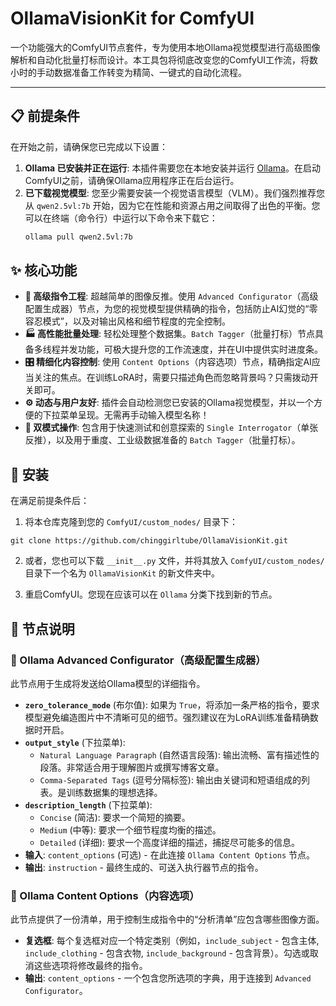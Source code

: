 # OllamaVisionKit for ComfyUI

一个功能强大的ComfyUI节点套件，专为使用本地Ollama视觉模型进行高级图像解析和自动化批量打标而设计。本工具包将彻底改变您的ComfyUI工作流，将数小时的手动数据准备工作转变为精简、一键式的自动化流程。

---

## 📋 前提条件

在开始之前，请确保您已完成以下设置：

1.  **Ollama 已安装并正在运行**: 本插件需要您在本地安装并运行 [Ollama](https://ollama.com/)。在启动ComfyUI之前，请确保Ollama应用程序正在后台运行。
2.  **已下载视觉模型**: 您至少需要安装一个视觉语言模型（VLM）。我们强烈推荐您从 `qwen2.5vl:7b` 开始，因为它在性能和资源占用之间取得了出色的平衡。您可以在终端（命令行）中运行以下命令来下载它：
    ```bash
    ollama pull qwen2.5vl:7b
    ```

## ✨ 核心功能

*   **🧠 高级指令工程**: 超越简单的图像反推。使用 `Advanced Configurator`（高级配置生成器）节点，为您的视觉模型提供精确的指令，包括防止AI幻觉的“零容忍模式”，以及对输出风格和细节程度的完全控制。
*   **🏭 高性能批量处理**: 轻松处理整个数据集。`Batch Tagger`（批量打标）节点具备多线程并发功能，可极大提升您的工作流速度，并在UI中提供实时进度条。
*   **🎛️ 精细化内容控制**: 使用 `Content Options`（内容选项）节点，精确指定AI应当关注的焦点。在训练LoRA时，需要只描述角色而忽略背景吗？只需拨动开关即可。
*   **⚙️ 动态与用户友好**: 插件会自动检测您已安装的Ollama视觉模型，并以一个方便的下拉菜单呈现。无需再手动输入模型名称！
*   **🔗 双模式操作**: 包含用于快速测试和创意探索的 `Single Interrogator`（单张反推），以及用于重度、工业级数据准备的 `Batch Tagger`（批量打标）。

## 🚀 安装

在满足前提条件后：

1.  将本仓库克隆到您的 `ComfyUI/custom_nodes/` 目录下：
```
git clone https://github.com/chinggirltube/OllamaVisionKit.git
```
    
2.  或者，您也可以下载 `__init__.py` 文件，并将其放入 `ComfyUI/custom_nodes/` 目录下一个名为 `OllamaVisionKit` 的新文件夹中。

3.  重启ComfyUI。您现在应该可以在 `Ollama` 分类下找到新的节点。


## 📖 节点说明

### 🧠 Ollama Advanced Configurator（高级配置生成器）
此节点用于生成将发送给Ollama模型的详细指令。

*   **`zero_tolerance_mode`** (布尔值): 如果为 `True`，将添加一条严格的指令，要求模型避免编造图片中不清晰可见的细节。强烈建议在为LoRA训练准备精确数据时开启。
*   **`output_style`** (下拉菜单):
    *   `Natural Language Paragraph` (自然语言段落): 输出流畅、富有描述性的段落。非常适合用于理解图片或撰写博客文章。
    *   `Comma-Separated Tags` (逗号分隔标签): 输出由关键词和短语组成的列表。是训练数据集的理想选择。
*   **`description_length`** (下拉菜单):
    *   `Concise` (简洁): 要求一个简短的摘要。
    *   `Medium` (中等): 要求一个细节程度均衡的描述。
    *   `Detailed` (详细): 要求一个高度详细的描述，捕捉尽可能多的信息。
*   **输入**: `content_options` (可选) - 在此连接 `Ollama Content Options` 节点。
*   **输出**: `instruction` - 最终生成的、可送入执行器节点的指令。

### 🔧 Ollama Content Options（内容选项）
此节点提供了一份清单，用于控制生成指令中的“分析清单”应包含哪些图像方面。

*   **复选框**: 每个复选框对应一个特定类别（例如，`include_subject` - 包含主体, `include_clothing` - 包含衣物, `include_background` - 包含背景）。勾选或取消这些选项将修改最终的指令。
*   **输出**: `content_options` - 一个包含您所选项的字典，用于连接到 `Advanced Configurator`。
